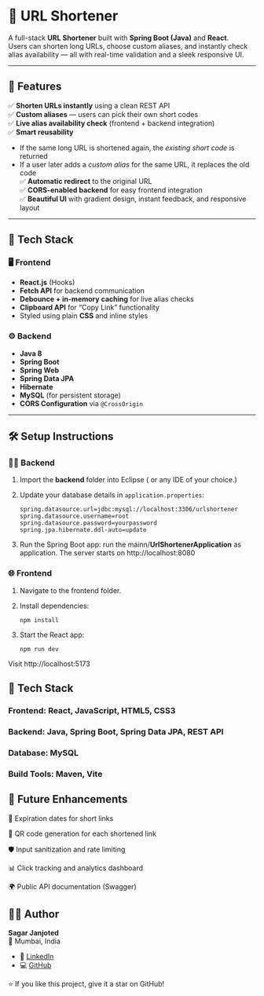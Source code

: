 # 🔗 URL Shortener

A full-stack **URL Shortener** built with **Spring Boot (Java)** and **React**.  
Users can shorten long URLs, choose custom aliases, and instantly check alias availability — all with real-time validation and a sleek responsive UI.

---

## 🚀 Features

✅ **Shorten URLs instantly** using a clean REST API  
✅ **Custom aliases** — users can pick their own short codes  
✅ **Live alias availability check** (frontend + backend integration)  
✅ **Smart reusability**
   - If the same long URL is shortened again, the *existing short code* is returned  
   - If a user later adds a *custom alias* for the same URL, it replaces the old code  
✅ **Automatic redirect** to the original URL  
✅ **CORS-enabled backend** for easy frontend integration  
✅ **Beautiful UI** with gradient design, instant feedback, and responsive layout

---

## 🧩 Tech Stack

### 🖥️ Frontend
- **React.js** (Hooks)
- **Fetch API** for backend communication
- **Debounce + in-memory caching** for live alias checks
- **Clipboard API** for “Copy Link” functionality
- Styled using plain **CSS** and inline styles

### ⚙️ Backend
- **Java 8**
- **Spring Boot**
- **Spring Web**
- **Spring Data JPA**
- **Hibernate**
- **MySQL** (for persistent storage)
- **CORS Configuration** via `@CrossOrigin`

---

## 🛠️ Setup Instructions

### 🧑‍💻 Backend

1. Import the **backend** folder into Eclipse ( or any IDE of your choice.)
2. Update your database details in `application.properties`:

   ```properties
   spring.datasource.url=jdbc:mysql://localhost:3306/urlshortener
   spring.datasource.username=root
   spring.datasource.password=yourpassword
   spring.jpa.hibernate.ddl-auto=update

3. Run the Spring Boot app:
   run the mainn/**UrlShortenerApplication** as application.
The server starts on http://localhost:8080

### 🌐 Frontend

1. Navigate to the frontend folder.
2. Install dependencies:

   ```properties
   npm install

3. Start the React app:
   ```properties
   npm run dev
Visit http://localhost:5173


## 🚀 Tech Stack
### Frontend: React, JavaScript, HTML5, CSS3
### Backend: Java, Spring Boot, Spring Data JPA, REST API
### Database: MySQL
### Build Tools: Maven, Vite

## 🧩 Future Enhancements
📅 Expiration dates for short links

🧾 QR code generation for each shortened link

🛡️ Input sanitization and rate limiting

📊 Click tracking and analytics dashboard

🌍 Public API documentation (Swagger)

## 👨‍💻 Author

**Sagar Janjoted**  
📍 Mumbai, India  

- 🔗 [LinkedIn](https://www.linkedin.com/in/sagar-janjoted-100912svj)  
- 💻 [GitHub](https://github.com/STRO09)


⭐ If you like this project, give it a star on GitHub!



